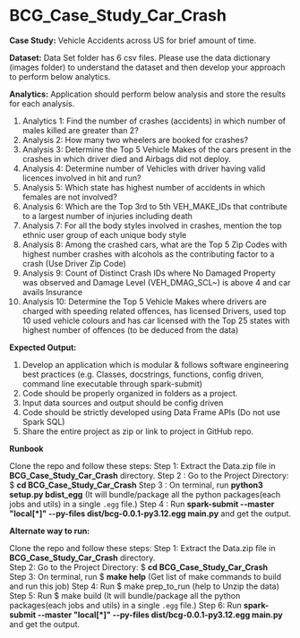 # BCG_Case_Study_Car_Crash

**Case Study:** Vehicle Accidents across US for brief amount of time.

**Dataset:** Data Set folder has 6 csv files. Please use the data dictionary (images folder) to understand the dataset and then develop your approach to perform below analytics.

**Analytics:** 
Application should perform below analysis and store the results for each analysis.
1.	Analytics 1: Find the number of crashes (accidents) in which number of males killed are greater than 2?
2.	Analysis 2: How many two wheelers are booked for crashes? 
3.	Analysis 3: Determine the Top 5 Vehicle Makes of the cars present in the crashes in which driver died and Airbags did not deploy.
4.	Analysis 4: Determine number of Vehicles with driver having valid licences involved in hit and run? 
5.	Analysis 5: Which state has highest number of accidents in which females are not involved? 
6.	Analysis 6: Which are the Top 3rd to 5th VEH_MAKE_IDs that contribute to a largest number of injuries including death
7.	Analysis 7: For all the body styles involved in crashes, mention the top ethnic user group of each unique body style  
8.	Analysis 8: Among the crashed cars, what are the Top 5 Zip Codes with highest number crashes with alcohols as the contributing factor to a crash (Use Driver Zip Code)
9.	Analysis 9: Count of Distinct Crash IDs where No Damaged Property was observed and Damage Level (VEH_DMAG_SCL~) is above 4 and car avails Insurance
10.	Analysis 10: Determine the Top 5 Vehicle Makes where drivers are charged with speeding related offences, has licensed Drivers, used top 10 used vehicle colours and has car licensed with the Top 25 states with highest number of offences (to be deduced from the data)

**Expected Output:**
1.	Develop an application which is modular & follows software engineering best practices (e.g. Classes, docstrings, functions, config driven, command line executable through spark-submit)
2.	Code should be properly organized in folders as a project.
3.	Input data sources and output should be config driven
4.	Code should be strictly developed using Data Frame APIs (Do not use Spark SQL)
5.	Share the entire project as zip or link to project in GitHub repo.

**Runbook**

Clone the repo and follow these steps:
Step 1: Extract the Data.zip file in **BCG_Case_Study_Car_Crash** directory.
Step 2 : Go to the Project Directory: $ **cd BCG_Case_Study_Car_Crash**
Step 3 : On terminal, run **python3 setup.py bdist_egg** (It will bundle/package all the python packages(each jobs and utils) in a single `.egg` file.)
Step 4 : Run **spark-submit --master "local[*]" --py-files dist/bcg-0.0.1-py3.12.egg main.py** and get the output.

**Alternate way to run:**

Clone the repo and follow these steps:
Step 1: Extract the Data.zip file in **BCG_Case_Study_Car_Crash** directory.   
Step 2: Go to the Project Directory: $ **cd BCG_Case_Study_Car_Crash**          
Step 3: On terminal, run $ **make help** (Get list of make commands to build and run this job)
Step 4: Run $ make prep_to_run (help to Unzip the data)
Step 5: Run $ make build (It will bundle/package all the python packages(each jobs and utils) in a single `.egg` file.)
Step 6: Run **spark-submit --master "local[*]" --py-files dist/bcg-0.0.1-py3.12.egg main.py** and get the output.

